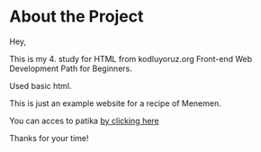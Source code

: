 # About the Project
Hey,

This is my 4. study for HTML from kodluyoruz.org Front-end Web Development Path for Beginners.

Used basic html.

This is just an example website for a recipe of Menemen.

You can acces to patika [by clicking here](https://www.patika.dev/tr)

Thanks for your time!